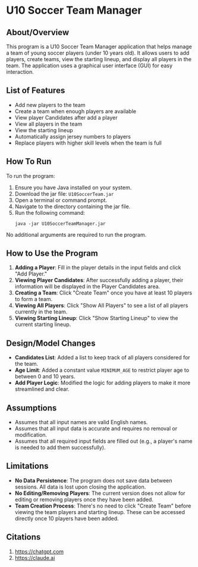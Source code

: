 # U10 Soccer Team Manager

## About/Overview
This program is a U10 Soccer Team Manager application that helps manage a team of young soccer players (under 10 years old). It allows users to add players, create teams, view the starting lineup, and display all players in the team. The application uses a graphical user interface (GUI) for easy interaction.

## List of Features
- Add new players to the team
- Create a team when enough players are available
- View player Candidates after add a player
- View all players in the team
- View the starting lineup
- Automatically assign jersey numbers to players
- Replace players with higher skill levels when the team is full

## How To Run
To run the program:
1. Ensure you have Java installed on your system.
2. Download the jar file: `U10SoccerTeam.jar`
3. Open a terminal or command prompt.
4. Navigate to the directory containing the jar file.
5. Run the following command:
   ```
   java -jar U10SoccerTeamManager.jar
   ```
No additional arguments are required to run the program.

## How to Use the Program
1. **Adding a Player**: Fill in the player details in the input fields and click "Add Player."
2. **Viewing Player Candidates**: After successfully adding a player, their information will be displayed in the Player Candidates area.
3. **Creating a Team**: Click "Create Team" once you have at least 10 players to form a team.
4. **Viewing All Players**: Click "Show All Players" to see a list of all players currently in the team.
5. **Viewing Starting Lineup**: Click "Show Starting Lineup" to view the current starting lineup.

## Design/Model Changes
- **Candidates List**: Added a list to keep track of all players considered for the team.
- **Age Limit**: Added a constant value `MINIMUM_AGE` to restrict player age to between 0 and 10 years.
- **Add Player Logic**: Modified the logic for adding players to make it more streamlined and clear.

## Assumptions
- Assumes that all input names are valid English names.
- Assumes that all input data is accurate and requires no removal or modification.
- Assumes that all required input fields are filled out (e.g., a player's name is needed to add them successfully).

## Limitations
- **No Data Persistence**: The program does not save data between sessions. All data is lost upon closing the application.
- **No Editing/Removing Players**: The current version does not allow for editing or removing players once they have been added.
- **Team Creation Process**: There's no need to click "Create Team" before viewing the team players and starting lineup. These can be accessed directly once 10 players have been added.

## Citations
1. https://chatgpt.com
2. https://claude.ai